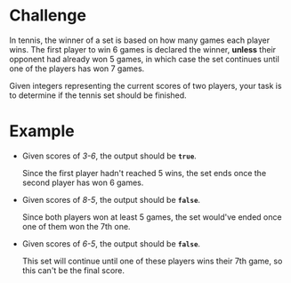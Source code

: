 # Challenge
In tennis, the winner of a set is based on how many games each player wins.
The first player to win 6 games is declared the winner, **unless** their opponent had already won 5 games, in which case the set continues until one of the players has won 7 games.

Given integers representing the current scores of two players, your task is to determine if the tennis set should be finished.

# Example
- Given scores of *3-6*, the output should be **`true`**.

	Since the first player hadn't reached 5 wins, the set ends once the second player has won 6 games.

- Given scores of *8-5*, the output should be **`false`**.

	Since both players won at least 5 games, the set would've ended once one of them won the 7th one.

- Given scores of *6-5*, the output should be **`false`**.

	This set will continue until one of these players wins their 7th game, so this can't be the final score.
